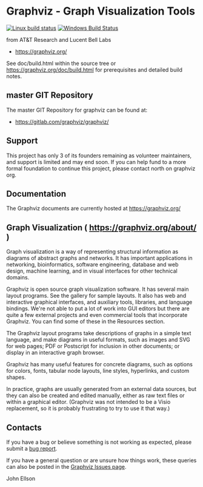# Graphviz - Graph Visualization Tools

[![Linux build status](https://img.shields.io/travis/ellson/graphviz/master.svg?label=Linux)](https://travis-ci.org/ellson/graphviz)
[![Windows Build Status](https://img.shields.io/appveyor/ci/ellson/graphviz/master.svg?label=Windows)](https://ci.appveyor.com/project/ellson/graphviz/branch/master)

from AT&T Research and Lucent Bell Labs

* https://graphviz.org/

See doc/build.html within the source tree or https://graphviz.org/doc/build.html for prerequisites and detailed build notes.

## master GIT Repository

The master GIT Repository for graphviz can be found at:
* https://gitlab.com/graphviz/graphviz/

## Support

This project has only 3 of its founders remaining as volunteer maintainers, and support is limited and may end soon. If you can help fund to a more formal foundation to continue this project, please contact north on graphviz org.

## Documentation

The Graphviz documents are currently hosted at https://graphviz.org/

## Graph Visualization ( https://graphviz.org/about/ )

Graph visualization is a way of representing structural information as diagrams of abstract graphs and networks. It has important applications in networking, bioinformatics,  software engineering, database and web design, machine learning, and in visual interfaces for other technical domains.

Graphviz is open source graph visualization software. It has several main layout programs. See the gallery for sample layouts. It also has web and interactive graphical interfaces, and auxiliary tools, libraries, and language bindings. We're not able to put a lot of work into GUI editors but there are quite a few external projects and even commercial tools that incorporate Graphviz. You can find some of these in the Resources section.

The Graphviz layout programs take descriptions of graphs in a simple text language, and make diagrams in useful formats, such as images and SVG for web pages; PDF or Postscript for inclusion in other documents; or display in an interactive graph browser.

Graphviz has many useful features for concrete diagrams, such as options for colors, fonts, tabular node layouts, line styles, hyperlinks, and custom shapes.

In practice, graphs are usually generated from an external data sources, but they can also be created and edited manually, either as raw text files or within a graphical editor. (Graphviz was not intended to be a Visio replacement, so it is probably frustrating to try to use it that way.) 

## Contacts

If you have a bug or believe something is not working as expected, please submit a [bug report](https://gitlab.com/graphviz/graphviz/issues).

If you have a general question or are unsure how things work, these queries can also be posted in the [Graphviz Issues page](https://gitlab.com/graphviz/graphviz/issues).

John Ellson
